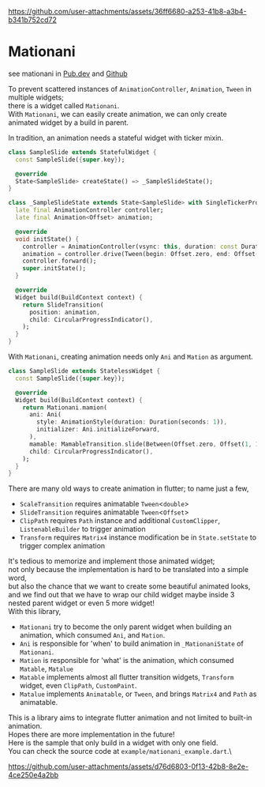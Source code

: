 
https://github.com/user-attachments/assets/36ff6680-a253-41b8-a3b4-b341b752cd72
# Mationani

see mationani in [Pub.dev](https://pub.dev/packages/mationani)
and [Github](https://github.com/nomagicisreal/mationani)

To prevent scattered instances of `AnimationController`, `Animation`, `Tween` in multiple widgets;\
there is a widget called `Mationani`.\
With `Mationani`, we can easily create animation, we can only create animated widget by a build in
parent.

In tradition, an animation needs a stateful widget with ticker mixin.

```dart
class SampleSlide extends StatefulWidget {
  const SampleSlide({super.key});

  @override
  State<SampleSlide> createState() => _SampleSlideState();
}

class _SampleSlideState extends State<SampleSlide> with SingleTickerProviderStateMixin {
  late final AnimationController controller;
  late final Animation<Offset> animation;

  @override
  void initState() {
    controller = AnimationController(vsync: this, duration: const Duration(seconds: 1));
    animation = controller.drive(Tween(begin: Offset.zero, end: Offset(1, 1)));
    controller.forward();
    super.initState();
  }

  @override
  Widget build(BuildContext context) {
    return SlideTransition(
      position: animation,
      child: CircularProgressIndicator(),
    );
  }
}
```

With `Mationani`, creating animation needs only `Ani` and `Mation` as argument.

```dart
class SampleSlide extends StatelessWidget {
  const SampleSlide({super.key});

  @override
  Widget build(BuildContext context) {
    return Mationani.mamion(
      ani: Ani(
        style: AnimationStyle(duration: Duration(seconds: 1)),
        initializer: Ani.initializeForward,
      ),
      mamable: MamableTransition.slide(Between(Offset.zero, Offset(1, 1))),
      child: CircularProgressIndicator(),
    );
  }
}

```

There are many old ways to create animation in flutter; to name just a few,

- `ScaleTransition` requires animatable `Tween`<`double`>
- `SlideTransition` requires animatable `Tween`<`Offset`>
- `ClipPath` requires `Path` instance and additional `CustomClipper`, `ListenableBuilder` to trigger
  animation
- `Transform` requires `Matrix4` instance modification be in `State.setState` to trigger complex
  animation

It's tedious to memorize and implement those animated widget;\
not only because the implementation is hard to be translated into a simple word,\
but also the chance that we want to create some beautiful animated looks,\
and we find out that we have to wrap our child widget maybe inside 3 nested parent widget or even 5
more widget!\
With this library,

- `Mationani` try to become the only parent widget when building an animation, which consumed `Ani`,
  and `Mation`.
- `Ani` is responsible for 'when' to build animation in `_MationaniState` of `Mationani`.
- `Mation` is responsible for 'what' is the animation, which consumed `Matable`, `Matalue`
- `Matable` implements almost all flutter transition widgets, `Transform` widget, even `ClipPath`,
  `CustomPaint`.
- `Matalue` implements `Animatable`, or `Tween`, and brings `Matrix4` and `Path` as animatable.

This is a library aims to integrate flutter animation and not limited to built-in animation.\
Hopes there are more implementation in the future!\
Here is the sample that only build in a widget with only one field.\
You can check the source code at `example/mationani_example.dart`.\

https://github.com/user-attachments/assets/d76d6803-0f13-42b8-8e2e-4ce250e4a2bb
